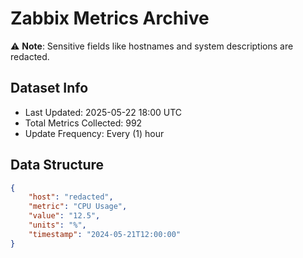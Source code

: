 # Zabbix Metrics Archive

⚠️ **Note**: Sensitive fields like hostnames and system descriptions are redacted.

## Dataset Info
- Last Updated: 2025-05-22 18:00 UTC
- Total Metrics Collected: 992
- Update Frequency: Every (1) hour

## Data Structure
```json
{
    "host": "redacted",
    "metric": "CPU Usage",
    "value": "12.5",
    "units": "%",
    "timestamp": "2024-05-21T12:00:00"
}
```

